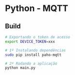 # Python - MQTT

## Build

```bash
# Exportando o token de acesso
export DEVICE_TOKEN=xxx

# 1º Instalando dependências
sudo pip install paho-mqtt

# 2º Rodando a aplicação
python main.py
```
